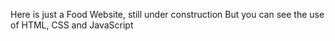 Here is just a Food Website, still under construction
But you can see the use of HTML, CSS and JavaScript
